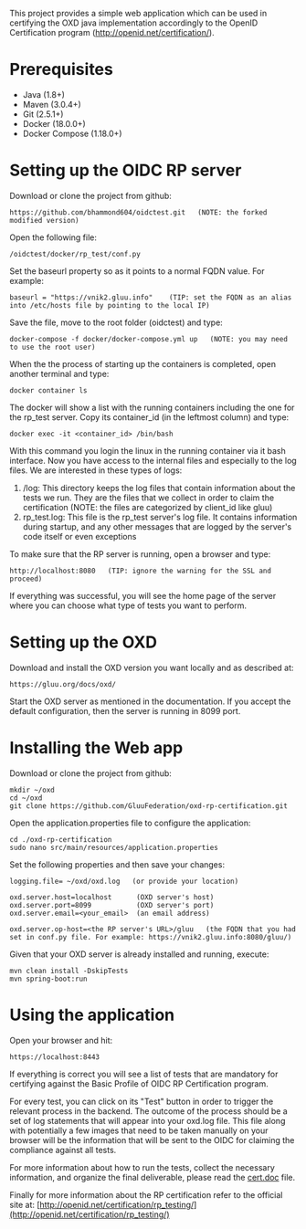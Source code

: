 This project provides a simple web application which can be used in certifying the OXD java implementation accordingly to the OpenID Certification program (http://openid.net/certification/). 

# Prerequisites

- Java (1.8+)
- Maven (3.0.4+)
- Git (2.5.1+)
- Docker (18.0.0+)
- Docker Compose (1.18.0+)

# Setting up the OIDC RP server
Download or clone the project from github:

````
https://github.com/bhammond604/oidctest.git   (NOTE: the forked modified version)
````

Open the following file:

````
/oidctest/docker/rp_test/conf.py
````

Set the baseurl property so as it points to a normal FQDN value. For example:

````
baseurl = "https://vnik2.gluu.info"    (TIP: set the FQDN as an alias into /etc/hosts file by pointing to the local IP)
````

Save the file, move to the root folder (oidctest) and type:

````
docker-compose -f docker/docker-compose.yml up   (NOTE: you may need to use the root user)
````

When the the process of starting up the containers is completed, open another terminal and type:

````
docker container ls
````

The docker will show a list with the running containers including the one for the rp_test server. Copy its container_id (in the leftmost column) and type:

````
docker exec -it <container_id> /bin/bash
````

With this command you login the linux in the running container via it bash interface. Now you have access to the internal files and especially to the log files. We are interested in these types of logs:

1. /log:  This directory keeps the log files that contain information about the tests we run. They are the files that we collect in order to claim the certification (NOTE: the files are categorized by client_id like gluu)
2. rp_test.log: This file is the rp_test server's log file. It contains information during startup, and any other messages that are logged by the server's code itself or even exceptions

To make sure that the RP server is running, open a browser and type:

````
http://localhost:8080   (TIP: ignore the warning for the SSL and proceed)
````

If everything was successful, you will see the home page of the server where you can choose what type of tests you want to perform.

# Setting up the OXD
Download and install the OXD version you want locally and as described at:

````
https://gluu.org/docs/oxd/
````

Start the OXD server as mentioned in the documentation. If you accept the default configuration, then the server is running in 8099 port.

# Installing the Web app
Download or clone the project from github:

````
mkdir ~/oxd 
cd ~/oxd 
git clone https://github.com/GluuFederation/oxd-rp-certification.git
````

Open the application.properties file to configure the application:

````
cd ./oxd-rp-certification
sudo nano src/main/resources/application.properties
````

Set the following properties and then save your changes:

````
logging.file= ~/oxd/oxd.log   (or provide your location)

oxd.server.host=localhost      (OXD server's host)
oxd.server.port=8099           (OXD server's port)
oxd.server.email=<your_email>  (an email address)

oxd.server.op-host=<the RP server's URL>/gluu   (the FQDN that you had set in conf.py file. For example: https://vnik2.gluu.info:8080/gluu/)
````

Given that your OXD server is already installed and running, execute:

````
mvn clean install -DskipTests
mvn spring-boot:run
````

# Using the application

Open your browser and hit:

````
https://localhost:8443
````

If everything is correct you will see a list of tests that are mandatory for certifying against the Basic Profile of OIDC RP Certification program.

For every test, you can click on its "Test" button in order to trigger the relevant process in the backend. The outcome of the process should be a set of log statements that will appear into your oxd.log file. This file along with potentially a few images that need to be taken manually on your browser will be the information that will be sent to the OIDC for claiming the compliance against all tests.

For more information about how to run the tests, collect the necessary information, and organize the final deliverable, please read the [cert.doc](https://github.com/GluuFederation/oxd-rp-certification/tree/master/doc/cert.doc) file.

Finally for more information about the RP certification refer to the official site at: 
[http://openid.net/certification/rp_testing/](http://openid.net/certification/rp_testing/)
